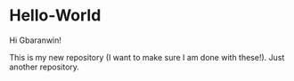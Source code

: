 # Hello-World

Hi Gbaranwin!

This is my new repository (I want to make sure I am done with these!).
Just another repository.

